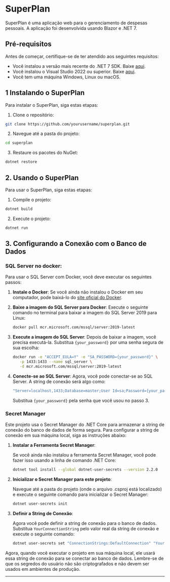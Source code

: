 # SuperPlan

SuperPlan é uma aplicação web para o gerenciamento de despesas pessoais. A aplicação foi desenvolvida usando Blazor e .NET 7.

## Pré-requisitos

Antes de começar, certifique-se de ter atendido aos seguintes requisitos:

- Você instalou a versão mais recente do .NET 7 SDK. Baixe [aqui](https://dotnet.microsoft.com/download/dotnet/7.0).
- Você instalou o Visual Studio 2022 ou superior. Baixe [aqui](https://visualstudio.microsoft.com/vs/).
- Você tem uma máquina Windows, Linux ou macOS.

## 1 Instalando o SuperPlan

Para instalar o SuperPlan, siga estas etapas:

1. Clone o repositório:

```bash
git clone https://github.com/yourusername/superplan.git
```

2. Navegue até a pasta do projeto:

```bash
cd superplan
```

3. Restaure os pacotes do NuGet:

```bash
dotnet restore
```

## 2. Usando o SuperPlan

Para usar o SuperPlan, siga estas etapas:

1. Compile o projeto:

```bash
dotnet build
```

2. Execute o projeto:

```bash
dotnet run
```

## 3. Configurando a Conexão com o Banco de Dados

### SQL Server no docker:

Para usar o SQL Server com Docker, você deve executar os seguintes passos:

1. **Instale o Docker**: Se você ainda não instalou o Docker em seu computador, pode baixá-lo do [site oficial do Docker](https://www.docker.com/products/docker-desktop).

2. **Baixe a imagem do SQL Server para Docker**: Execute o seguinte comando no terminal para baixar a imagem do SQL Server 2019 para Linux:

    ```bash
    docker pull mcr.microsoft.com/mssql/server:2019-latest
    ```

3. **Execute a imagem do SQL Server**: Depois de baixar a imagem, você precisa executá-la. Substitua `{your_password}` por uma senha segura de sua escolha:

    ```bash
    docker run -e "ACCEPT_EULA=Y" -e "SA_PASSWORD={your_password}" \
       -p 1433:1433 --name sql_server \
       -d mcr.microsoft.com/mssql/server:2019-latest
    ```
4. **Conecte-se ao SQL Server**: Agora, você pode conectar-se ao SQL Server. A string de conexão será algo como:

    ```csharp
    "Server=localhost,1433;Database=master;User Id=sa;Password={your_password};"
    ```

   Substitua `{your_password}` pela senha que você usou no passo 3.

### Secret Manager
Este projeto usa o Secret Manager do .NET Core para armazenar a string de conexão do banco de dados de forma segura. Para configurar a string de conexão em sua máquina local, siga as instruções abaixo:

1. **Instalar a Ferramenta Secret Manager**:

    Se você ainda não instalou a ferramenta Secret Manager, você pode fazer isso usando a linha de comando .NET Core:

    ```bash
    dotnet tool install --global dotnet-user-secrets --version 2.2.0
    ```

2. **Inicializar o Secret Manager para este projeto**:

    Navegue até a pasta do projeto (onde o arquivo .csproj está localizado) e execute o seguinte comando para inicializar o Secret Manager:

    ```bash
    dotnet user-secrets init
    ```

3. **Definir a String de Conexão**:

    Agora você pode definir a string de conexão para o banco de dados. Substitua `YourConnectionString` pelo valor real da string de conexão e execute o seguinte comando:

    ```bash
    dotnet user-secrets set "ConnectionStrings:DefaultConnection" "YourConnectionString"
    ```

Agora, quando você executar o projeto em sua máquina local, ele usará essa string de conexão para se conectar ao banco de dados. Lembre-se de que os segredos do usuário não são criptografados e não devem ser usados em ambientes de produção.

---

